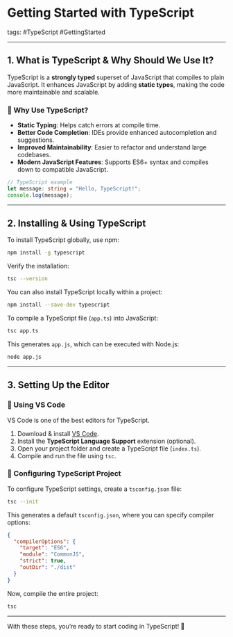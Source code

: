 # Getting Started with TypeScript

tags: #TypeScript #GettingStarted  

---

## **1. What is TypeScript & Why Should We Use It?**

TypeScript is a **strongly typed** superset of JavaScript that compiles to plain JavaScript. It enhances JavaScript by adding **static types**, making the code more maintainable and scalable.

### **📌 Why Use TypeScript?**
- **Static Typing**: Helps catch errors at compile time.
- **Better Code Completion**: IDEs provide enhanced autocompletion and suggestions.
- **Improved Maintainability**: Easier to refactor and understand large codebases.
- **Modern JavaScript Features**: Supports ES6+ syntax and compiles down to compatible JavaScript.

```ts
// TypeScript example
let message: string = "Hello, TypeScript!";
console.log(message);
```

---

## **2. Installing & Using TypeScript**

To install TypeScript globally, use npm:

```sh
npm install -g typescript
```

Verify the installation:

```sh
tsc --version
```

You can also install TypeScript locally within a project:

```sh
npm install --save-dev typescript
```

To compile a TypeScript file (`app.ts`) into JavaScript:

```sh
tsc app.ts
```

This generates `app.js`, which can be executed with Node.js:

```sh
node app.js
```

---

## **3. Setting Up the Editor**

### **📌 Using VS Code**
VS Code is one of the best editors for TypeScript.

1. Download & install [VS Code](https://code.visualstudio.com/).
2. Install the **TypeScript Language Support** extension (optional).
3. Open your project folder and create a TypeScript file (`index.ts`).
4. Compile and run the file using `tsc`.

### **📌 Configuring TypeScript Project**
To configure TypeScript settings, create a `tsconfig.json` file:

```sh
tsc --init
```

This generates a default `tsconfig.json`, where you can specify compiler options:

```json
{
  "compilerOptions": {
    "target": "ES6",
    "module": "CommonJS",
    "strict": true,
    "outDir": "./dist"
  }
}
```

Now, compile the entire project:

```sh
tsc
```

---

With these steps, you’re ready to start coding in TypeScript! 🚀
